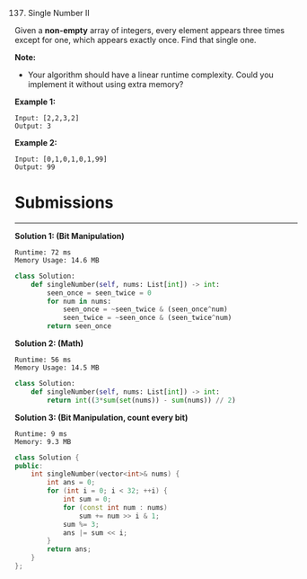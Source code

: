 137. Single Number II

Given a **non-empty** array of integers, every element appears three times except for one, which appears exactly once. Find that single one.

**Note:**

* Your algorithm should have a linear runtime complexity. Could you implement it without using extra memory?

**Example 1:**
```
Input: [2,2,3,2]
Output: 3
```

**Example 2:**
```
Input: [0,1,0,1,0,1,99]
Output: 99
```

# Submissions
---
**Solution 1: (Bit Manipulation)**
```
Runtime: 72 ms
Memory Usage: 14.6 MB
```
```python
class Solution:
    def singleNumber(self, nums: List[int]) -> int:
        seen_once = seen_twice = 0
        for num in nums:
            seen_once = ~seen_twice & (seen_once^num)
            seen_twice = ~seen_once & (seen_twice^num)
        return seen_once
```

**Solution 2: (Math)**
```
Runtime: 56 ms
Memory Usage: 14.5 MB
```
```python
class Solution:
    def singleNumber(self, nums: List[int]) -> int:
        return int((3*sum(set(nums)) - sum(nums)) // 2)
```

**Solution 3: (Bit Manipulation, count every bit)**
```
Runtime: 9 ms
Memory: 9.3 MB
```
```c++
class Solution {
public:
    int singleNumber(vector<int>& nums) {
        int ans = 0;
        for (int i = 0; i < 32; ++i) {
            int sum = 0;
            for (const int num : nums)
                sum += num >> i & 1;
            sum %= 3;
            ans |= sum << i;
        }
        return ans;
    }
};
```
